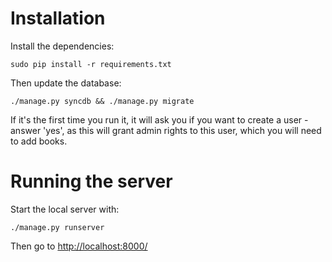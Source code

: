 Installation
============

Install the dependencies:

```
sudo pip install -r requirements.txt
```

Then update the database:

```
./manage.py syncdb && ./manage.py migrate
```

If it's the first time you run it, it will ask you if you want to create a user - answer 'yes', as this will grant admin rights to this user, which you will need to add books.

Running the server
==================

Start the local server with:

```
./manage.py runserver
```

Then go to [http://localhost:8000/](http://localhost:8000)
